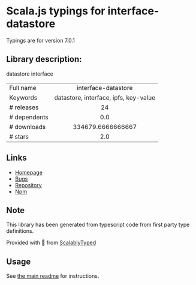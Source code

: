 
# Scala.js typings for interface-datastore

Typings are for version 7.0.1

## Library description:
datastore interface

|                    |                 |
| ------------------ | :-------------: |
| Full name          | interface-datastore |
| Keywords           | datastore, interface, ipfs, key-value |
| # releases         | 24 |
| # dependents       | 0.0 |
| # downloads        | 334679.6666666667 |
| # stars            | 2.0 |

## Links
- [Homepage](https://github.com/ipfs/js-ipfs-interfaces/tree/master/packages/interface-datastore#readme)
- [Bugs](https://github.com/ipfs/js-ipfs-interfaces/issues)
- [Repository](https://github.com/ipfs/js-ipfs-interfaces)
- [Npm](https://www.npmjs.com/package/interface-datastore)
    


## Note
This library has been generated from typescript code from first party type definitions.

Provided with :purple_heart: from [ScalablyTyped](https://github.com/oyvindberg/ScalablyTyped)

## Usage
See [the main readme](../../readme.md) for instructions.


